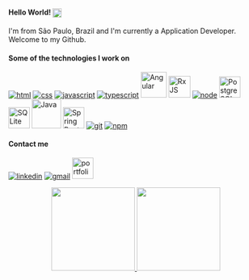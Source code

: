 #### Hello World! <img align="center" width="18px" src="https://camo.githubusercontent.com/0c732027af8a28d138e3698181f7be7c9b97d443b4beb9c7ce8ec4cffc6b4767/68747470733a2f2f6d656469612e67697068792e636f6d2f6d656469612f6876524a434c467a6361737252346961377a2f67697068792e676966"/></a>
 
I'm from São Paulo, Brazil and I'm currently a Application Developer. Welcome to my Github.

#### Some of the technologies I work on
[![html](https://gisellebarbosa.vercel.app/assets/images/skills-page/languages/html.png)](https://www.linkedin.com/in/gisellebarb/) 
[![css](https://gisellebarbosa.vercel.app/assets/images/skills-page/languages/css.png)](https://www.linkedin.com/in/gisellebarb/) 
[![javascript](https://gisellebarbosa.vercel.app/assets/images/skills-page/languages/javascript.png)](https://www.linkedin.com/in/gisellebarb/) 
[![typescript](https://gisellebarbosa.vercel.app/assets/images/skills-page/languages/typescript.png)](https://www.linkedin.com/in/gisellebarb/) 
<a href="https://www.linkedin.com/in/gisellebarb/" ><img width="51px" src="https://gisellebarbosa.vercel.app/assets/images/skills-page/languages/angular.png" alt="Angular" /></a>
<a href="https://www.linkedin.com/in/gisellebarb/" ><img width="43px" src="https://seeklogo.com/images/R/rxjs-logo-1C13E67498-seeklogo.com.png" alt="RxJS"/></a>
[![node](https://gisellebarbosa.vercel.app/assets/images/skills-page/languages/node.png)](https://www.linkedin.com/in/gisellebarb/) 
<a href="https://www.linkedin.com/in/gisellebarb/" ><img width="42px" src="https://gisellebarbosa.vercel.app/assets/images/skills-page/languages/postgre.png" alt="PostgreSQL" /></a>
<a href="https://www.linkedin.com/in/gisellebarb/" ><img width="42px" src="https://gisellebarbosa.vercel.app/assets/images/skills-page/languages/sqlite.png" alt="SQLite" /></a>
<a href="https://www.linkedin.com/in/gisellebarb/" ><img width="58px" src="https://gisellebarbosa.vercel.app/assets/images/skills-page/languages/java.png" alt="Java" /></a>
<a href="https://www.linkedin.com/in/gisellebarb/" ><img width="42px" src="https://gisellebarbosa.vercel.app/assets/images/skills-page/languages/spring-boot.png" alt="Spring Boot" /></a>
[![git](https://gisellebarbosa.vercel.app/assets/images/skills-page/languages/git.png)](https://www.linkedin.com/in/gisellebarb/) 
[![npm](https://gisellebarbosa.vercel.app/assets/images/skills-page/languages/npm.png)](https://www.linkedin.com/in/gisellebarb/) 
 
#### Contact me
[![linkedin](https://gisellebarbosa.vercel.app/assets/images/contact-page/linkedin.png)](https://www.linkedin.com/in/gisellebarb/) 
[![gmail](https://gisellebarbosa.vercel.app/assets/images/contact-page/gmail.png)](mailto:gisellebarbosadevops@gmail.com) 
<a href="https://gisellebarbosa.vercel.app"><img alt="portfolio" width="42px" src="https://encrypted-tbn2.gstatic.com/images?q=tbn:ANd9GcT05LtKjGt0_9FVEDEW5LqDDW8fGCoBJKUgnUbMI2zqKCdZSM28" /></a>

<p align="center">
  <a href="https://github.com/GiselleBarbosa">
    <img height="165em" src="https://github-readme-stats.vercel.app/api?username=GiselleBarbosa&show_icons=true&theme=dracula&include_all_commits=true&count_private=true"/>
    <img height="165em" src="https://github-readme-stats.vercel.app/api/top-langs/?username=GiselleBarbosa&layout=compact&langs_count=7&theme=dracula"/>
  </a>
</p>
